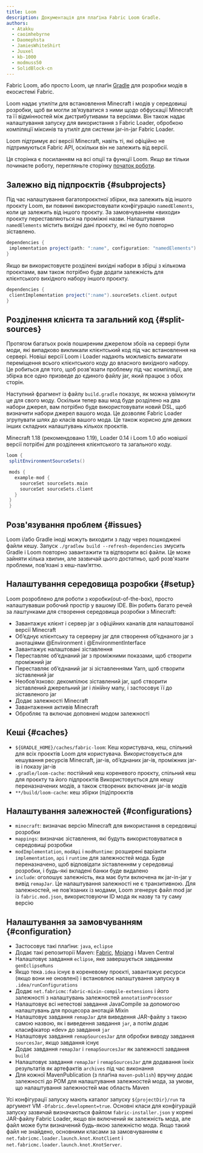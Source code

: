 ```yaml
---
title: Loom
description: Документація для плаґіна Fabric Loom Gradle.
authors:
  - Atakku
  - caoimhebyrne
  - Daomephsta
  - JamiesWhiteShirt
  - Juuxel
  - kb-1000
  - modmuss50
  - SolidBlock-cn
---
```


Fabric Loom, або просто Loom, це плаґін [Gradle](https://gradle.org/) для розробки модів в екосистемі Fabric.

Loom надає утиліти для встановлення Minecraft і модів у середовищі розробки, щоб ви могли зв’язуватися з ними щодо обфускації Minecraft та її відмінностей між дистрибутивами та версіями. Він також надає налаштування запуску для використання з Fabric Loader, обробкою компіляції міксинів та утиліт для системи jar-in-jar Fabric Loader.

Loom підтримує _всі_ версії Minecraft, навіть ті, які офіційно не підтримуються Fabric API, оскільки він не залежить від версії.

Ця сторінка є посиланням на всі опції та функції Loom. Якщо ви тільки починаєте роботу, перегляньте сторінку [початок роботи](getting-started/setting-up-a-development-environment).

## Залежно від підпроєктів {#subprojects}

Під час налаштування багатопроєктної збірки, яка залежить від іншого проєкту Loom, ви повинні використовувати конфігурацію `namedElements`, коли це залежить від іншого проєкту. За замовчуванням «виходи» проєкту переставляються на проміжні назви. Налаштування `namedElements` містить вихідні дані проєкту, які не було повторно зіставлено.

```groovy
dependencies {
 implementation project(path: ":name", configuration: "namedElements")
}
```

Якщо ви використовуєте розділені вихідні набори в збірці з кількома проєктами, вам також потрібно буде додати залежність для клієнтського вихідного набору іншого проєкту.

```groovy
dependencies {
 clientImplementation project(":name").sourceSets.client.output
}
```

## Розділення клієнта та загальний код {#split-sources}

Протягом багатьох років поширеним джерелом збоїв на сервері були моди, які випадково викликали клієнтський код під час встановлення на сервері. Новіші версії Loom і Loader надають можливість вимагати переміщення всього клієнтського коду до власного вихідного набору. Це робиться для того, щоб розв'язати проблему під час компіляції, але збірка все одно призведе до єдиного файлу jar, який працює з обох сторін.

Наступний фрагмент із файлу `build.gradle` показує, як можна увімкнути це для свого моду. Оскільки тепер ваш мод буде розділено на два набори джерел, вам потрібно буде використовувати новий DSL, щоб визначити набори джерел вашого мода. Це дозволяє Fabric Loader згрупувати шлях до класів вашого мода. Це також корисно для деяких інших складних налаштувань кількох проєктів.

Minecraft 1.18 (рекомендовано 1.19), Loader 0.14 і Loom 1.0 або новішої версії потрібні для розділення клієнтського та загального коду.

```groovy
loom {
 splitEnvironmentSourceSets()

 mods {
   example-mod {
     sourceSet sourceSets.main
     sourceSet sourceSets.client
   }
 }
 }
```

## Розв'язування проблем {#issues}

Loom і/або Gradle іноді можуть виходити з ладу через пошкоджені файли кешу. Запуск `./gradlew build --refresh-dependencies` змусить Gradle і Loom повторно завантажити та відтворити всі файли. Це може зайняти кілька хвилин, але зазвичай цього достатньо, щоб розв'язати проблеми, пов’язані з кеш-пам’яттю.

## Налаштування середовища розробки {#setup}

Loom розроблено для роботи з коробки(out-of-the-box), просто налаштувавши робочий простір у вашому IDE. Він робить багато речей за лаштунками для створення середовища розробки з Minecraft:

- Завантажує клієнт і сервер jar з офіційних каналів для налаштованої версії Minecraft
- Об’єднує клієнтську та серверну jar для створення об’єднаного jar з анотаціями @Environment і @EnvironmentInterface
- Завантажує налаштовані зіставлення
- Переставляє об’єднаний jar з проміжними показами, щоб створити проміжний jar
- Переставляє об’єднаний jar зі зіставленнями Yarn, щоб створити зіставлений jar
- Необов’язково: декомпілює зіставлений jar, щоб створити зіставлений джерельний jar і лінійну мапу, і застосовує її до зіставленого jar
- Додає залежності Minecraft
- Завантаження активів Minecraft
- Обробляє та включає доповнені модом залежності

## Кеші {#caches}

- `${GRADLE_HOME}/caches/fabric-loom`: Кеш користувача, кеш, спільний для всіх проєктів Loom для користувача. Використовується для кешування ресурсів Minecraft, jar-ів, об’єднаних jar-ів, проміжних jar-ів і показу jar-ів
- `.gradle/loom-cache`: постійний кеш кореневого проєкту, спільний кеш для проєкту та його підпроєктів Використовується для кешу переназначених модів, а також створених включених jar-ів модів
- `**/build/loom-cache`: кеш збірки (під)проєктів

## Налаштування залежностей {#configurations}

- `minecraft`: визначає версію Minecraft для використання в середовищі розробки
- `mappings`: визначає зіставлення, які будуть використовуватися в середовищі розробки
- `modImplementation`, `modApi` і `modRuntime`: розширені варіанти `implementation`, `api` і `runtime` для залежностей мода. Буде переназначено, щоб відповідати зіставленням у середовищі розробки, і будь-які вкладені банки буде видалено
- `include`: оголошує залежність, яка має бути включена як jar-in-jar у вивід `remapJar`. Це налаштування залежності не є транзитивною. Для залежностей, не пов’язаних із модами, Loom згенерує файл mod jar із `fabric.mod.json`, використовуючи ID мода як назву та ту саму версію

## Налаштування за замовчуванням {#configuration}

- Застосовує такі плаґіни: `java`, `eclipse`
- Додає такі репозиторії Maven: [Fabric](https://maven.fabricmc.net/), [Mojang](https://libraries.minecraft.net/) і Maven Central
- Налаштовує завдання `eclipse`, яке завершується завданням `genEclipseRuns`
- Якщо тека`.idea` існує в кореневому проєкті, завантажує ресурси (якщо вони не оновлені) і встановлює налаштування запуску в `.idea/runConfigurations`
- Додає `net.fabricmc:fabric-mixin-compile-extensions` і його залежності з налаштувань залежностей `annotationProcessor`
- Налаштовує всі нетестові завдання JavaCompile за допомогою налаштувань для процесора анотацій Mixin
- Налаштовує завдання `remapJar` для виведення JAR-файлу з такою самою назвою, як і виведення завдання `jar`, а потім додає класифікатор «dev» до завдання `jar`
- Налаштовує завдання `remapSourcesJar` для обробки виводу завдання `sourcesJar`, якщо завдання існує
- Додає завдання `remapJar` і `remapSourcesJar` як залежності завдання `build`
- Налаштовує завдання `remapJar` і `remapSourcesJar` для додавання їхніх результатів як артефактів `archives` під час виконання
- Для кожної MavenPublication (з плаґіна `maven-publish`) вручну додає залежності до POM для налаштування залежностей мода, за умови, що налаштування залежностей має область Maven

Усі конфігурації запуску мають каталог запуску `${projectDir}/run` та аргумент VM `-Dfabric.development=true`. Основні класи для конфігурацій запуску зазвичай визначаються файлом `fabric-installer.json` у корені JAR-файлу Fabric Loader, якщо він включений як залежність мода, але файл може бути визначений будь-якою залежністю мода. Якщо такий файл не знайдено, основними класами за замовчуванням є `net.fabricmc.loader.launch.knot.KnotClient` і `net.fabricmc.loader.launch.knot.KnotServer`.

